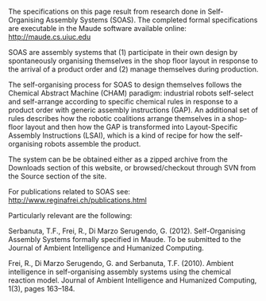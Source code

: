 The specifications on this page result from research done in Self-Organising Assembly Systems (SOAS). The completed formal specifications are executable in the Maude software available online:
http://maude.cs.uiuc.edu

SOAS are assembly systems that (1) participate in their own design by spontaneously organising themselves in the shop floor layout in response to the arrival of a product order and (2) manage themselves during production.

The self-organising process for SOAS to design themselves follows the Chemical Abstract Machine (CHAM) paradigm: industrial robots self-select and self-arrange according to specific chemical rules in response to a product order with generic assembly instructions (GAP). An additional set of rules describes how the robotic coalitions arrange themselves in a shop-floor layout and then how the GAP is transformed into Layout-Specific Assembly Instructions (LSAI), which is a kind of recipe for how the self-organising robots assemble the product.

The system can be be obtained either as a zipped archive from the Downloads section of this website, or browsed/checkout through SVN from the Source section of the site.

For publications related to SOAS see:
http://www.reginafrei.ch/publications.html

Particularly relevant are the following:

Serbanuta, T.F., Frei, R., Di Marzo Serugendo, G. (2012). Self-Organising Assembly Systems formally specified in Maude. To be submitted to the Journal of Ambient Intelligence and Humanized Computing.

Frei, R., Di Marzo Serugendo, G. and Serbanuta, T.F. (2010). Ambient intelligence in self-organising assembly systems using the chemical reaction model. Journal of Ambient Intelligence and Humanized Computing, 1(3), pages 163–184.
